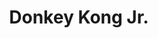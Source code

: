 ---
layout: video
series: Mike and Bootsy
episode: 7
title: Donkey Kong Jr.
permalink: /mike-and-bootsy/episode-7
video_info:
  - youtube;YouTube;VuZOu8Vs_eI
release_date: 2016-02-04
platforms:
  - Nintendo Entertainment System
short_platforms:
  - NES
thumbnails:
games:
  - Donkey Kong Jr.
current_description: |
  Mike and Bootsy play Donkey Kong Jr. on NES.
---